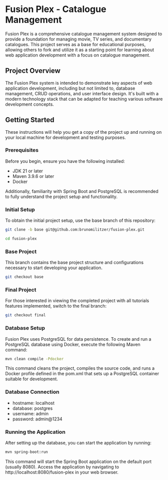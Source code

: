# Fusion Plex - Catalogue Management

Fusion Plex is a comprehensive catalogue management system designed to provide a foundation for managing movie, TV series, and documentary catalogues. This project serves as a base for educational purposes, allowing others to fork and utilize it as a starting point for learning about web application development with a focus on catalogue management.

## Project Overview

The Fusion Plex system is intended to demonstrate key aspects of web application development, including but not limited to, database management, CRUD operations, and user interface design. It's built with a modern technology stack that can be adapted for teaching various software development concepts.

## Getting Started

These instructions will help you get a copy of the project up and running on your local machine for development and testing purposes.

### Prerequisites

Before you begin, ensure you have the following installed:
- JDK 21 or later
- Maven 3.9.6 or later
- Docker

Additionally, familiarity with Spring Boot and PostgreSQL is recommended to fully understand the project setup and functionality.

### Initial Setup

To obtain the initial project setup, use the base branch of this repository:

```bash
git clone -b base git@github.com:brunomilitzer/fusion-plex.git

cd fusion-plex
```

### Base Project
This branch contains the base project structure and configurations necessary to start developing your application.

```bash
git checkout base
```

### Final Project
For those interested in viewing the completed project with all tutorials features implemented, switch to the final branch:

```bash
git checkout final
```

### Database Setup
Fusion Plex uses PostgreSQL for data persistence. To create and run a PostgreSQL database using Docker, execute the following Maven command:

```bash
mvn clean compile -Pdocker
```
This command cleans the project, compiles the source code, and runs a Docker profile defined in the pom.xml that sets up a PostgreSQL container suitable for development.

### Database Connection

- hostname: localhost
- database: postgres
- username: admin
- password: admin@1234


### Running the Application
After setting up the database, you can start the application by running:

```bash
mvn spring-boot:run
```
This command will start the Spring Boot application on the default port (usually 8080). Access the application by navigating to http://localhost:8080/fusion-plex in your web browser.